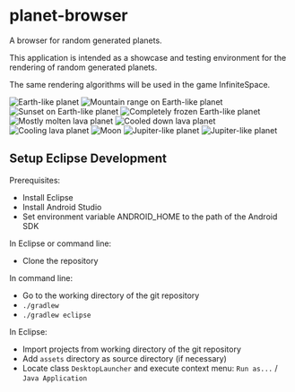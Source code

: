 # planet-browser

A browser for random generated planets.

This application is intended as a showcase and testing environment for the rendering of random generated planets.

The same rendering algorithms will be used in the game InfiniteSpace.

![Earth-like planet](core/docu/images/Earth1.png "Earth-like planet") 
![Mountain range on Earth-like planet](core/docu/images/Earth2.png "Mountain range on Earth-like planet") 
![Sunset on Earth-like planet](core/docu/images/Earth3.png "Sunset on Earth-like planet") 
![Completely frozen Earth-like planet](core/docu/images/Earth4.png "Completely frozen Earth-like planet") 
![Mostly molten lava planet](core/docu/images/Lava1.png "Mostly molten lava planet") 
![Cooled down lava planet](core/docu/images/Lava2.png "Cooled down lava planet") 
![Cooling lava planet](core/docu/images/Lava3.png "Cooling lava planet") 
![Moon](core/docu/images/Moon1.png "Moon") 
![Jupiter-like planet](core/docu/images/Jupiter1.png "Jupiter-like planet") 
![Jupiter-like planet](core/docu/images/Jupiter2.png "Jupiter-like planet") 

## Setup Eclipse Development

Prerequisites:
* Install Eclipse
* Install Android Studio
* Set environment variable ANDROID_HOME to the path of the Android SDK

In Eclipse or command line: 
* Clone the repository

In command line:
* Go to the working directory of the git repository
* `./gradlew`
* `./gradlew eclipse`

In Eclipse:
* Import projects from working directory of the git repository
* Add `assets` directory as source directory (if necessary)
* Locate class `DesktopLauncher` and execute context menu: `Run as...` / `Java Application`